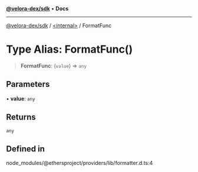 [**@velora-dex/sdk**](../../README.md) • **Docs**

***

[@velora-dex/sdk](../../globals.md) / [\<internal\>](../README.md) / FormatFunc

# Type Alias: FormatFunc()

> **FormatFunc**: (`value`) => `any`

## Parameters

• **value**: `any`

## Returns

`any`

## Defined in

node\_modules/@ethersproject/providers/lib/formatter.d.ts:4
